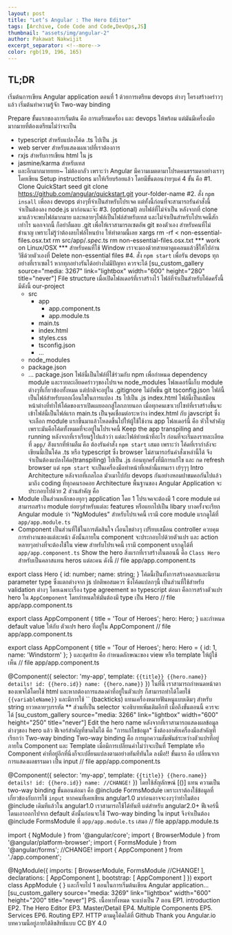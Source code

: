 ```yaml
---
layout: post
title: "Let’s Angular : The Hero Editor"
tags: [Archive, Code Code and Code,DevOps,JS]
thumbnail: "assets/img/angular-2"
author: Pakawat Nakwijit
excerpt_separator: <!--more-->
color: rgb(19, 196, 165)
---
```


## TL;DR
เริ่มต้นการเขียน Angular application ตอนที่ 1 ด้วยการเตรียม devops ต่างๆ โครงสร้างคร่าวๆ แล้ว เริ่มต้นทำความรู้จัก Two-way binding
<!--more-->
Prepare
ขั้นแรกของการเริ่มต้น คือ การเตรียมเครื่อง และ devops ให้พร้อม แต่มันมีเครื่องมือมากมายที่ต้องเตรียมไม่ว่าจะเป็น
* typescript สำหรับแปลงโค้ด .ts ไปเป็น .js
* web server สำหรับแสดงผลเวปที่เราต้องการ
* rxjs สำหรับการเขียน html ใน js
* jasmine/karma สำหรับเทส
* และอีกมากมายยยย~
ไม่ต้องกลัว เพราะว่า Angular มีความเมตตามาโปรดคนธรรมดาอย่างเราๆ โดยเขียน Setup instructions มาให้เรียบร้อยแล้ว โดยมีขั้นตอนง่ายๆแค่ 4 ขั้น คือ
#1. Clone QuickStart seed
git clone https://github.com/angular/quickstart.git your-folder-name
#2. สั่ง `npm insall`
เพื่อลง devops ต่างๆที่จำเป็นสำหรับโปรเจค แต่ทั้งนี้ก่อนที่จะสามารถรันคำสั่งนี้ จำเป็นต้องลง node.js มาก่อนนะจ๊ะ
#3. (optional) ลบไฟล์ที่ไม่จำเป็น
หลังจากที่ clone มาแล้วจะพบไฟล์มากมาย และหลายๆไฟล์เป็นไฟล์สำหรับเทส และไม่จำเป็นสำหรับโปรเจคนี้สักเท่าไร นอกจากนี้ ก็อย่าลืมลบ .git เพื่อให้เราสามารถเซตอัพ git ของตัวเอง
สำหรับคนที่ไม่ชำนาญ เพราะไม่รู้ว่าต้องลบไฟล์ไหนบ้าง ให้ทำตามนี้เลย
xargs rm -rf < non-essential-files.osx.txt
rm src/app/*.spec*.ts
rm non-essential-files.osx.txt
*** work on Linux/OSX
*** สำหรับคนที่ใช้ Window เราจะมองด้วยสายตาดูแคลนแล้วชี้ให้ไปอ่านวิธีด้วยตัวเองที่ Delete non-essential files
#4. สั่ง `npm start`
เพื่อรัน devops ทุกอย่างที่เราเซตไว้ หากทุกอย่างรันได้อย่างไม่มีปัญหา ควรจะได้
[su_custom_gallery source="media: 3267" link="lightbox" width="600" height="280" title="never"]
File structure
เมื่อเปิดโฟลเดอร์ที่เราสร้างไว้ ไฟล์ที่จำเป็นสำหรับโค้ดครั้งนี้ มีดังนี้
our-project
    - src
        - app
            - app.component.ts
            - app.module.ts
        - main.ts
        - index.html
        - styles.css
        - tsconfig.json
        - ...
    - node_modules
    - package.json
    - ...
package.json
ไฟล์นี้เป็นไฟล์ที่ใช้ร่วมกับ npm เพื่อกำหนด dependency module และรายละเอียดคร่าวๆของโปรเจค
node_modules
โฟลเดอร์นี้เก็บ module ต่างๆที่เกี่ยวข้องทั้งหมด แต่ปกติจะอยู่ใน .gitignore ไม่อัพขึ้น git
tsconfig.json
ไฟล์นี้เป็นไฟล์สำหรับบอกเงื่อนไขในการแปลง .ts ไปเป็น .js
index.html
ไฟล์นี้เป็นเสมือนหน้าต่างที่ทำให้โค้ดของเราเปิดเผยออกสู่โลกภายนอก เมื่อทุกคนเขาเวปไซท์ที่เราสร้างขึ้นจะเข้าไฟล์นี้เป็นไฟล์แรก
main.ts
เป็นจุดเชื่อมต่อระหว่าง index.html กับ javscript ซึ่งจะเลือก module แรกขึ้นมาแล้วโหลดขึ้นไปให้ผู้ใช้ใช้งาน
app
โฟลเดอร์นี้ คือ หัวใจสำคัญ เพราะมันคือโค้ดทั้งหมดที่จะอยู่ในโปรเจคนี้
Keep the app transpiling and running
หลังจากที่เราเรียนรู้ไปแล้วว่า แต่ละไฟล์ทำหน้าที่อะไร ก่อนที่จะเริ่มลงรายละเอียดที่ `app/` ส่ิงแรกที่ห้ามลืม คือ ต้องรันคำสั่ง `npm start` เสมอ
เพราะว่า โค้ดที่เรากำลังจะเขียนนี้เป็นโค้ด .ts หรือ typescript ซึ่ง browser ไม่สามารถรันคำสั่งเหล่านี้ได้ จึงจำเป็นต้องแปลงโค้ด(transpiling) ไปเป็น .js ก่อนทุกครั้งที่มีการแก้ไข และ กด refresh browser แต่ `npm start` จะเป็นเครื่องมือทำหน้าที่เหล่านี้แทนเรา เย้ๆๆๆ
Intro Architecture
หลังจากที่เถลไถล มัวเมาไปกับ devops กันอย่างหอมปาขมคอกันไปแล้ว มาถึง coding ที่ทุกคนรอคอย
Architecture พื้นฐานของ Angular Application จะประกอบไปด้วย 2 ส่วนสำคัญ คือ
* Module เป็นส่วนหลักของทุกๆ application โดย 1 โปรเจคจะต้องมี 1 core module แต่สามารถสร้าง module ย่อยๆสำหรับแต่ละ features หรือแยกไปเป็น libary บางครั้งจะเรียก Angular module ว่า "NgModules"
สำหรับโปรเจคนี้ เรามี core module แรกดูได้ที่ `app/app.module.ts`
* Component เป็นส่วนที่ใช้ในการตัดสินใจ เงื่อนไขต่างๆ เปรียบเสมือน controller ควบคุมการทำงานของแต่ละหน้า ดังนั้นภายใน component จะประกอบไปด้วยตัวแปร และ action หลายๆอย่างที่จะต้องใช้ใน view
สำหรับโปรเจคนี้ เรามี component แรกดูได้ที่ `app/app.component.ts`
Show the hero
สิ่งแรกที่เราสร้างในตอนนี้ คือ `Class Hero` สำหรับเป็นคลาสแทน heros แต่ละคน ดังนี้
// file app/app.component.ts

export class Hero {
    id: number;
    name: string;
}
โค้ดนี้เป็นทั้งการสร้างคลาสและนิยาม parameter type ซึ่งแตกต่างจาก js ปกติพอสมควร ซึ่งโค้ดแปลกๆนี้ เป็นส่วนที่ใช้สำหรับ
validation ต่างๆ โดยเฉพาะเรื่อง type agreement ขอ typescript
ต่อมา คือการสร้างตัวแปร hero ใน `AppComponent` โดยกำหนดให้มันต้องมี type เป็น Hero
// file app/app.component.ts

export class AppComponent {
    title = 'Tour of Heroes';
    hero: Hero;
}
และกำหนด default value ให้กับ ตัวแปร hero ที่อยู่ใน AppComponent
// file app/app.component.ts

export class AppComponent {
    title = 'Tour of Heroes';
    hero: Hero = {
        id: 1,
        name: 'Windstorm'
    };
}
และสุดท้าย คือ กำหนดลักษณะของ view หรือ template ให้ผู้ใช้เห็น
// file app/app.component.ts

@Component({
    selector: 'my-app',
    template: `
{{title}}
{{hero.name}} details!
id: {{hero.id}}
name: {{hero.name}}
    `
})
ในที่นี้ เราสามารถกำหนดหน้าตาของเพจได้โดยใช้ html และหากต้องการแสดงค่าที่อยู่ในตัวแปร ก็สามารถทำได้โดยใช้ `{{variableName}}`
และมีการใช้ `` (backticks) แทนเครื่องหมายฟันหนูแบบเดิมๆ สำหรับ string ยาวหลายๆบรรทัด
** ส่วนที่เป็น selector จะอธิบายเพิ่มเติมอีกที
เมื่อถึงขั้นตอนนี้ ควรจะได้
[su_custom_gallery source="media: 3266" link="lightbox" width="600" height="250" title="never"]
Edit the hero name
หลังจากที่เราสามารถแสดงผลข้อมูลต่างๆของ hero แล้ว ฟีเจอร์สำคัญที่ขาดไม่ได้ คือ "การแก้ไขข้อมูล" ซึ่งต้องอาศัยเครื่องมือสำคัญที่เรียกว่า Two-way binding
Two-way binding คือ การผูกความสัมพันธ์ระหว่างตัวแปรที่อยู่ภายใน Component และ Template เมื่อมีการเปลี่ยนค่าไม่ว่าจะเป็นที่ Template หรือ Component ค่าที่อยู่อีกที่นึ่งก็จะเปลี่ยนแปลงตามอย่างทันทีทันใด
ลงมือ!!
ขั้นแรก คือ เปลี่ยนจากการแสดงผลธรรมดา เป็น input
// file app/app.component.ts

@Component({
    selector: 'my-app',
    template: `
{{title}}
{{hero.name}} details!
id: {{hero.id}}
name: //CHANGE!
    `
})
โดยใช้สัญลักษณ์ [()] แทน ความเป็น two-way binding
ขั้นตอนต่อมา คือ @include FormsModule เพราะเราต้องใช้ข้อมูลที่เกี่ยวข้องกับการใช้ `input`
หากคนที่เคยเขียน angular1.0 มาก่อนอาจจะงงๆว่าทำไมต้อง @include เดิมทีแล้วใน angular1.0 เราสามารถใช้ได้ทันที แต่สำหรับ angular2.0+ ฟีเจอร์นี้โดนเอาออกไปจาก default ดังนั้นก่อนจะใช้ Two-way binding ใน input จึงจำเป็นต้อง @include FormsModule ที่ `app/app.module.ts` เสมอ
// file app/app.module.ts

import { NgModule }      from '@angular/core';
import { BrowserModule } from '@angular/platform-browser';
import { FormsModule }   from '@angular/forms';  //CHANGE!
import { AppComponent }  from './app.component';

@NgModule({
    imports: [ 
        BrowserModule,
        FormsModule    //CHANGE!
    ],
    declarations: [ AppComponent ],
    bootstrap: [ AppComponent ]
})
export class AppModule { }
และก็จบไป 1 ตอนในการเริ่มต้นเขียน Angular application...
[su_custom_gallery source="media: 3269" link="lightbox" width="600" height="200" title="never"]
PS.
เนื้อหาทั้งหมด จะแบ่งเป็น 7 ตอน
EP1. introduction
EP2. The Hero Editor
EP3. Master/Detail
EP4. Multiple Components
EP5. Services
EP6. Routing
EP7. HTTP
ตามดูโค้ดได้ที่ Github
Thank you
Angular.io บทความนี้อยู่ภายใต้ลิขสิทธิ์แบบ CC BY 4.0

